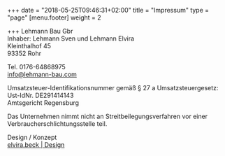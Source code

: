 +++
date = "2018-05-25T09:46:31+02:00"
title = "Impressum"
type = "page"
[menu.footer]
weight = 2

+++
Lehmann Bau Gbr  
Inhaber: Lehmann Sven und Lehmann Elvira  
Kleinthalhof 45  
93352 Rohr

Tel. 0176-64868975  
info@lehmann-bau.com

Umsatzsteuer-Identifikationsnummer gemäß § 27 a Umsatzsteuergesetz:  
Ust-IdNr. DE291414143  
Amtsgericht Regensburg

Das Unternehmen nimmt nicht an Streitbeilegungsverfahren vor einer Verbraucherschlichtungsstelle teil.

Design / Konzept  
[elvira.beck | Design](https://elvirabeck-design.de)
